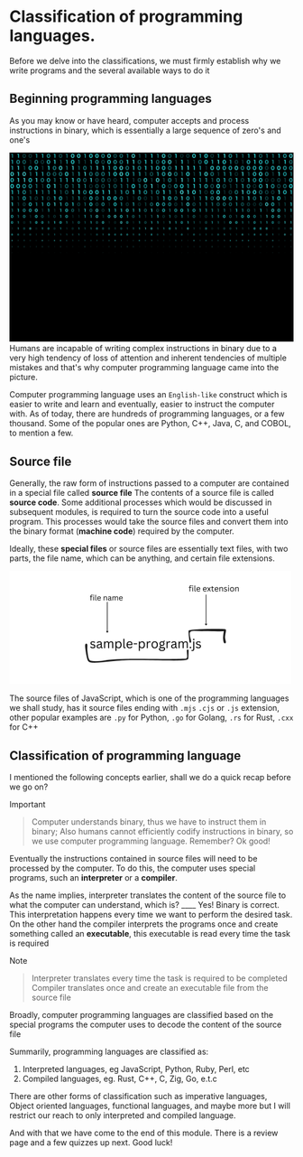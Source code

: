 # Classification of programming languages.

Before we delve into the classifications, we must firmly establish why we write
programs and the several available ways to do it

## Beginning programming languages

As you may know or have heard, computer accepts and process instructions in
binary, which is essentially a large sequence of zero's and one's

![binaries](../assets//binay_numbers.png) Humans are incapable of writing
complex instructions in binary due to a very high tendency of loss of attention
and inherent tendencies of multiple mistakes and that's why computer programming
language came into the picture.

Computer programming language uses an `English-like` construct which is easier
to write and learn and eventually, easier to instruct the computer with. As of
today, there are hundreds of programming languages, or a few thousand. Some of
the popular ones are Python, C++, Java, C, and COBOL, to mention a few.

## Source file

Generally, the raw form of instructions passed to a computer are contained in a
special file called **source file** The contents of a source file is called
**source code**. Some additional processes which would be discussed in
subsequent modules, is required to turn the source code into a useful program.
This processes would take the source files and convert them into the binary
format (**machine code**) required by the computer.

Ideally, these **special files** or source files are essentially text files,
with two parts, the file name, which can be anything, and certain file
extensions.

![source file](../assets/source-file.png)

The source files of JavaScript, which is one of the programming languages we
shall study, has it source files ending with `.mjs` `.cjs` or `.js` extension,
other popular examples are `.py` for Python, `.go` for Golang, `.rs` for Rust,
`.cxx` for C++

## Classification of programming language

I mentioned the following concepts earlier, shall we do a quick recap before we
go on?

> [!IMPORTANT]

> Computer understands binary, thus we have to instruct them in binary; Also
> humans cannot efficiently codify instructions in binary, so we use computer
> programming language. Remember? Ok good!

Eventually the instructions contained in source files will need to be processed by the
computer. To do this, the computer uses special programs, such an
**interpreter** or a **compiler**.

As the name implies, interpreter translates the content of the source file to
what the computer can understand, which is? ____ Yes! Binary is correct. This
interpretation happens every time we want to perform the desired task. On the
other hand the compiler interprets the programs once and create something called
an **executable**, this executable is read every time the task is required

> [!NOTE]

> Interpreter translates every time the task is required to be completed
> Compiler translates once and create an executable file from the source file

Broadly, computer programming languages are classified based on the special
programs the computer uses to decode the content of the source file

Summarily, programming languages are classified as:

1. Interpreted languages, eg JavaScript, Python, Ruby, Perl, etc
2. Compiled languages, eg. Rust, C++, C, Zig, Go, e.t.c

There are other forms of classification such as imperative languages, Object
oriented languages, functional languages, and maybe more but I will restrict our
reach to only interpreted and compiled language.

And with that we have come to the end of this module. There is a review page and
a few quizzes up next. Good luck!
